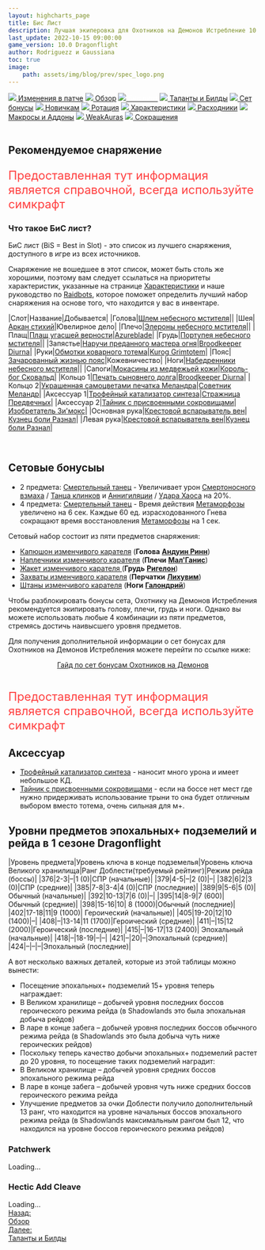 ```yaml
---
layout: highcharts_page
title: Бис Лист
description: Лучшая экиперовка для Охотников на Демонов Истребление 10.0 PvE Dragonflight
last_update: 2022-10-15 09:00:00
game_version: 10.0 Dragonflight 
author: Rodriguezz и Gaussiana
toc: true
image:
    path: assets/img/blog/prev/spec_logo.png
---
```


<div id="smooth-nav-outer">
<a href="{{ site.url }}/guide/havoc/changes-patch.html"><img src="https://wow.zamimg.com/images/wow/icons/medium/inv_misc_spyglass_02.jpg"> Изменения в патче</a>
<a href="{{ site.url }}/guide/havoc/overview.html"><img src="https://wow.zamimg.com/images/wow/icons/medium/inv_misc_spyglass_02.jpg"> Обзор</a>
<a href="{{ site.url }}/guide/havoc/gear.html"><img src="https://wow.zamimg.com/images/wow/icons/medium/inv_chest_chain_03.jpg"><span style="color: white;"> Бис лист</span></a>
<a href="{{ site.url }}/guide/havoc/talent-builds.html"><img src="https://wow.zamimg.com/images/wow/icons/medium/ability_marksmanship.jpg"> Таланты и Билды</a>
<a href="{{ site.url }}/guide/havoc/set-bonuses.html"><img src="https://wow.zamimg.com/images/wow/icons/medium/wow_token01.jpg"> Сет бонусы</a>
<a href="{{ site.url }}/guide/havoc/beginners.html"><img src="https://wow.zamimg.com/images/wow/icons/medium/spell_lifegivingseed.jpg"> Новичкам</a>
<a href="{{ site.url }}/guide/havoc/rotation-priority.html"><img src="https://wow.zamimg.com/images/wow/icons/medium/spell_mekkatorque_bot_bluegear.jpg"> Ротация</a>
<a href="{{ site.url }}/guide/havoc/stats.html"><img src="https://wow.zamimg.com/images/wow/icons/medium/inv_inscription_80_warscroll_intellect.jpg"> Характеристики</a>
<a href="{{ site.url }}/guide/havoc/consumables.html"><img src="https://wow.zamimg.com/images/wow/icons/medium/inv_potion_92.jpg"> Расходники</a>
<a href="{{ site.url }}/guide/havoc/macros-addons.html"><img src="https://wow.zamimg.com/images/wow/icons/medium/inv_eng_gearspringparts.jpg"> Макросы и Аддоны</a>
<a href="{{ site.url }}/guide/havoc/weakauras.html"><img src="https://wow.zamimg.com/images/wow/icons/medium/spell_holy_auramastery.jpg"> WeakAuras</a>
<a href="{{ site.url }}/guide/havoc/common-terms.html"><img src="https://wow.zamimg.com/images/wow/icons/medium/ui_chat.jpg"> Сокращения</a>
</div>
<br>

## Рекомендуемое снаряжение

<p style="color:#ff4040;font-size:1.7em;">Предоставленная тут информация является справочной, всегда используйте симкрафт</p>

### Что такое БиС лист?

БиС лист (BiS = Best in Slot) - это список из лучшего снаряжения, доступного в игре из всех источников.

Снаряжение не вошедшее в этот список, может быть столь же хорошими, поэтому вам следует ссылаться на приоритеты характеристик, указанные на странице <a href="{{ site.url }}/guide/havoc/stats.html"> Характеристики</a> и наше руководство по <a href="{{ site.url }}/guide/general/raidbots.html"> Raidbots</a>, которое поможет определить лучший набор снаряжения на основе того, что находится у вас в инвентаре.	

<div class="table-box" markdown="1">

|Слот|Название|Добывается|
|Голова|[Шлем небесного мстителя](https://www.wowhead.com/ru/item=200345)|[]()|
|Шея|[Аркан стихий](https://www.wowhead.com/ru/item=193001)|Ювелирное дело|
|Плечо|[Элероны небесного мстителя](https://www.wowhead.com/ru/item=200347/)|[]()|
|Плащ|[Плащ угасшей верности](https://www.wowhead.com/ru/item=193629)|[Azureblade](https://www.wowhead.com/ru/npc=186739)|
|Грудь|[Портупея небесного мстителя](https://www.wowhead.com/ru/item=200342)|[]()|
|Запястье|[Наручи преданного мастера огня](https://www.wowhead.com/ru/item=195525)|[Broodkeeper Diurna](https://www.wowhead.com/ru/npc=190245)|
|Руки|[Обмотки коварного тотема](https://www.wowhead.com/ru/item=195514)|[Kurog Grimtotem](https://www.wowhead.com/ru/npc=184986/)|
|Пояс|[Зачарованный жизнью пояс](https://www.wowhead.com/ru/item=193407/?bonus=8836:8840:8902:8801:8932:8960:8790&class=12&crafted-stats=49:32&ilvl=418&spec=577)|Кожевничество|
|Ноги|[Набедренники небесного мстителя](https://www.wowhead.com/ru/item=200346)|[]()|
|Сапоги|[Мокасины из медвежьей кожи](https://www.wowhead.com/ru/item=134193/?bonus=1826:1472&class=12&ilvl=415&spec=577)|[Король-бог Сковальд](https://www.wowhead.com/ru/npc=95675)|
|Кольцо 1|[Печать сыновнего долга](https://www.wowhead.com/ru/item=195526/)|[Broodkeeper Diurna](https://www.wowhead.com/ru/npc=190245/)|
|Кольцо 2|[Украшенная самоцветами печатка Меландра](https://www.wowhead.com/ru/item=134542/?bonus=6652:7936:7979:1472:8767&ilvl=415&spec=577)|[Советник Меландр](https://www.wowhead.com/ru/npc=101831)|
|Аксессуар 1|[Трофейный катализатор синтеза](https://ru.wowhead.com/item=186432/)|[Стражница Предвечных](https://ru.wowhead.com/npc=175731/)|
|Аксессуар 2|[Тайник с присвоенными сокровищами](https://ru.wowhead.com/item=188265/)|[Изобретатель Зи'мокс](https://ru.wowhead.com/npc=183501/)|
|Основная рука|[Крестовой вспарыватель вен](https://ru.wowhead.com/item=186388)|[Кузнец боли Разнал](https://ru.wowhead.com/npc=176523/)|
|Левая рука|[Крестовой вспарыватель вен](https://ru.wowhead.com/item=186388)|[Кузнец боли Разнал](https://ru.wowhead.com/npc=176523/)|

</div>
<br>

## Сетовые бонусыы

* 2 предмета: [Смертельный танец](https://ru.wowhead.com/spell=364438) - Увеличивает урон [Смертоносного взмаха](https://ru.wowhead.com/spell=210152) / [Танца клинков](https://ru.wowhead.com/spell=188499) и [Аннигиляции](https://ru.wowhead.com/spell=201427) / [Удара Хаоса](https://ru.wowhead.com/spell=162794) на 20%.
* 4 предмета: [Смертельный танец](https://ru.wowhead.com/spell=363736) - Время действия [Метаморфозы](https://ru.wowhead.com/spell=191427) увеличено на 6 сек. Каждые 60 ед. израсходованного Гнева сокращают время восстановления [Метаморфозы](https://ru.wowhead.com/spell=191427) на 1 сек.


Сетовый набор состоит из пяти предметов снаряжения:

* <span class="q4">[Капюшон изменчивого карателя](https://ru.wowhead.com/item=188892/)</span> (**Голова** [**Андуин Ринн**](https://ru.wowhead.com/npc=181954/))
* <span class="q4">[Наплечники изменчивого карателя](https://ru.wowhead.com/item=188896/)</span> (**Плечи** [**Мал'Ганис**](https://ru.wowhead.com/npc=181398/))
* <span class="q4">[Жакет изменчивого карателя ](https://ru.wowhead.com/item=188894/)</span> (**Грудь** [**Ригелон**](https://ru.wowhead.com/npc=182777/))
* <span class="q4">[Захваты изменчивого карателя](https://ru.wowhead.com/item=188898/)</span> (**Перчатки** [**Лихувим**](https://ru.wowhead.com/npc=182169/))
* <span class="q4">[Штаны изменчивого карателя](https://ru.wowhead.com/item=188893/)</span> (**Ноги** [**Галондрий**](https://ru.wowhead.com/npc=184915/))

Чтобы разблокировать бонусы сета, Охотнику на Демонов Истребления рекомендуется экипировать голову, плечи, грудь и ноги. Однако вы можете использовать любые 4 комбинации из пяти предметов, стремясь достичь наивысшего уровня предметов.

Для получения дополнительной информации о сет бонусах для Охотников на Демонов Истребления можете  перейти по ссылке ниже: 

<div style="text-align: -webkit-center; text-align: -moz-center;">
<a class="c12 cta-button" href="{{ site.url }}/guide/havoc/set-bonuses.html" data-border="strong" data-markup-content-target="1" data-icon="true">
<span class="cta-button-icon" style="background-image: url(&quot;https://wow.zamimg.com/images/wow/icons/medium/wow_token01.jpg&quot;);">
</span>Гайд по сет бонусам Охотников на Демонов</a></div><br>

<p style="color:#ff4040;font-size:1.7em;">Предоставленная тут информация является справочной, всегда используйте симкрафт</p>

## Аксессуар

* [Трофейный катализатор синтеза](https://ru.wowhead.com/item=186432) - наносит много урона и имеет небольшое КД.
* [Тайник с присвоенными сокровищами](https://ru.wowhead.com/item=188265/) - если на боссе нет мест где нужно придерживать использование трыни то она будет отличным выбором вместо тотема, очень сильная для м+.

## Уровни предметов эпохальных+ подземелий и рейда в 1 сезоне Dragonflight

|Уровень предмета|Уровень ключа в конце подземелья|Уровень ключа Великого хранилища|Ранг Доблести(требуемый рейтинг)|Режим рейда (боссы)|
|376|2-3|–|1 (0)|СПР (начальные)|
|379|4-5|–|2 (0)|–|
|382|6|2|3 (0)|СПР (средние)|
|385|7-8|3-4|4 (0)|СПР (последние)|
|389|9|5-6|5 (0)|Обычный (начальные)|
|392|10-13|7|6 (0)|–|
|395|14|8-9|7 (600)|	Обычный (средние)|
|398|15-16|10|	8 (1000)|Обычный (последние)|
|402|17-18|11|9 (1000)|	Героический (начальные)|
|405|19-20|12|10 (1400)|–|
|408|–|13-14|11 (1700)|Героический (средние)|
|411|–|15|12 (2000)|Героический (последние)|
|415|–|16-17|13 (2400)|	Эпохальный (начальные)|
|418|–|18-19|–|–|
|421|–|20|–|Эпохальный (средние)|
|424|–|–|–|Эпохальный (последние)|

А вот несколько важных деталей, которые из этой таблицы можно вынести:
* Посещение эпохальных+ подземелий 15+ уровня теперь награждает:
* В Великом хранилище – добычей уровня последних боссов героического режима рейда (в Shadowlands это была эпохальная добыча рейдов)
* В ларе в конце забега – добычей уровня последних боссов обычного режима рейда (в Shadowlands это была добыча чуть ниже героических рейдов)
* Поскольку теперь качество добычи эпохальных+ подземелий растет до 20 уровня, то посещение таких подземелий наградит:
* В Великом хранилище – добычей уровня средних боссов эпохального режима рейда
* В ларе в конце забега – добычей уровня чуть ниже средних боссов героического режима рейда
* Улучшение предметов за очки Доблести получило дополнительный 13 ранг, что находится на уровне начальных боссов эпохального режима рейда (в Shadowlands максимальным рангом был 12, что находился на уровне боссов героического режима рейдов)

### Patchwerk
<div id="bloodmallet_patchwerk" class="bloodmallet_chart" data-wow-class="demon_hunter" data-wow-spec="havoc" data-font-color="#eee" data-background-color="#222" data-language="ru" data-entries="10">Loading...</div>

### Hectic Add Cleave
<div id="bloodmallet_hecticaddcleave" class="bloodmallet_chart" data-wow-class="demon_hunter" data-wow-spec="havoc" data-fight-style="hecticaddcleave" data-font-color="#eee" data-background-color="#222" data-language="ru">Loading...</div>


<div class="minibox minibox-left"><a href="{{ site.url }}/guide/havoc/overview.html">Назад:<br>Обзор</a></div> 
<div class="minibox"><a href="{{ site.url }}/guide/havoc/talent-builds.html">Далее:<br>Таланты и Билды</a></div>

<br>